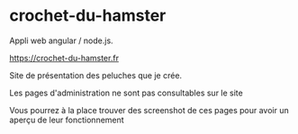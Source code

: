 # crochet-du-hamster
Appli web angular / node.js.

https://crochet-du-hamster.fr

Site de présentation des peluches que je crée.


Les pages d'administration ne sont pas consultables sur le site 

Vous pourrez à la place trouver des screenshot de ces pages pour avoir un aperçu de leur fonctionnement

